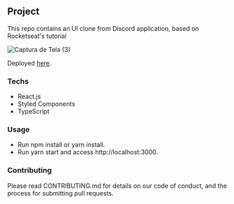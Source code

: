 ## Project 

This repo contains an UI clone from Discord application, based on Rocketseat's tutorial

![Captura de Tela (3)](https://user-images.githubusercontent.com/71479500/95480832-bb5fe100-0962-11eb-8994-edaef4c6338b.png)


Deployed [here](https://discord-clone-study.netlify.app/).

### Techs

 - React.js
 - Styled Components
 - TypeScript

### Usage

- Run npm install or yarn install.
- Run yarn start and access http://localhost:3000.

### Contributing

Please read CONTRIBUTING.md for details on our code of conduct, and the process for submitting pull requests.



